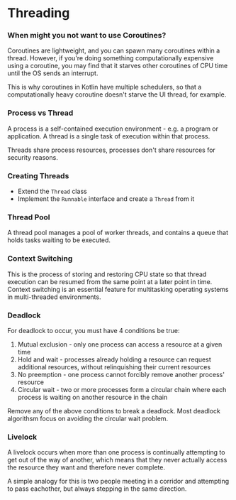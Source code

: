 # Threading

### When might you not want to use Coroutines?
Coroutines are lightweight, and you can spawn many coroutines within a thread. However, if you're doing something computationally expensive using a coroutine, you may find that it starves other coroutines of CPU time until the OS sends an interrupt.

This is why coroutines in Kotlin have multiple schedulers, so that a computationally heavy coroutine doesn't starve the UI thread, for example.

### Process vs Thread
A process is a self-contained execution environment - e.g. a program or application. A thread is a single task of execution within that process.

Threads share process resources, processes don't share resources for security reasons.

### Creating Threads
- Extend the `Thread` class
- Implement the `Runnable` interface and create a `Thread` from it

### Thread Pool
A thread pool manages a pool of worker threads, and contains a queue that holds tasks waiting to be executed. 

### Context Switching
This is the process of storing and restoring CPU state so that thread execution can be resumed from the same point at a later point in time. Context switching is an essential feature for multitasking operating systems in multi-threaded environments.

### Deadlock
For deadlock to occur, you must have 4 conditions be true:
1) Mutual exclusion - only one process can access a resource at a given time
2) Hold and wait - processes already holding a resource can request additional resources, without relinquishing their current resources
3) No preemption - one process cannot forcibly remove another process' resource
4) Circular wait - two or more processes form a circular chain where each process is waiting on another resource in the chain

Remove any of the above conditions to break a deadlock. Most deadlock algorithsm focus on avoiding the circular wait problem.

### Livelock
A livelock occurs when more than one process is continually attempting to get out of the way of another, which means that they never actually access the resource they want and therefore never complete.

A simple analogy for this is two people meeting in a corridor and attempting to pass eachother, but always stepping in the same direction.


